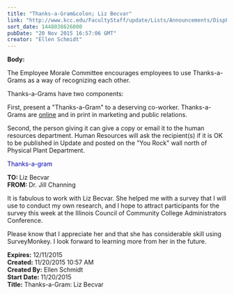 ```yaml
---
title: "​​Thanks-a-Gram&colon; Liz Becvar"
link: "http://www.kcc.edu/FacultyStaff/update/Lists/Announcements/DispForm.aspx?ID=2089"
sort_date: 1448038626000
pubDate: "20 Nov 2015 16:57:06 GMT"
creator: "Ellen Schmidt"
---
```


<div><b>Body:</b> <div class="ExternalClassBDA3FE292055457A8870035216637EE2"><p>The Employee Morale Committee encourages employees to use Thanks-a-Grams as a way of recognizing each other. </p>
<p>Thanks-a-Grams have two components:</p>
<p>First, present a &quot;Thanks-a-Gram&quot; to a deserving co-worker. Thanks-a-Grams are <a href="/FacultyStaff/documents/thanksagram.pdf">online</a> and in print in marketing and public relations.</p>
<p>Second, the person giving it can give a copy or email it to the human resources department. Human Resources will ask the recipient(s) if it is OK to be published in Update and posted on the &quot;You Rock&quot; wall north of Physical Plant Department.</p>
<p style="color:blue">Thanks-a-gram</p>
<p><strong>TO: </strong>Liz Becvar<br /><strong>FROM: </strong>Dr. Jill Channing</p>
<p>It is fabulous to work with Liz Becvar. She helped me with a survey that I will use to conduct my own research, and I hope to attract participants for the survey this week at the Illinois Council of Community College Administrators Conference.</p>
<p>Please know that I appreciate her and that she has considerable skill using SurveyMonkey. I look forward to learning more from her in the future.</p></div></div>
<div><b>Expires:</b> 12/11/2015</div>
<div><b>Created:</b> 11/20/2015 10:57 AM</div>
<div><b>Created By:</b> Ellen Schmidt</div>
<div><b>Start Date:</b> 11/20/2015</div>
<div><b>Title:</b> ​​Thanks-a-Gram: Liz Becvar</div>
